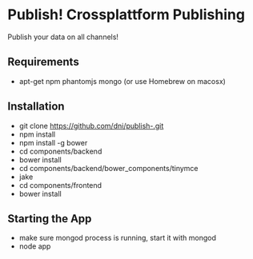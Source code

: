 # Publish! Crossplattform Publishing

Publish your data on all channels!


## Requirements

* apt-get npm phantomjs mongo (or use Homebrew on macosx)

## Installation

* git clone https://github.com/dni/publish-.git
* npm install
* npm install -g bower
* cd components/backend
* bower install
* cd components/backend/bower_components/tinymce
* jake
* cd components/frontend
* bower install

## Starting the App

* make sure mongod process is running, start it with mongod
* node app